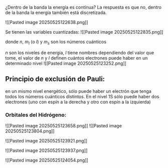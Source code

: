 ¿Dentro de la banda la energía es contínua?
La respuesta es que no, dentro de la banda la energía también está discretizada.

![[Pasted image 20250525122638.png]]

Se tienen las variables cuantizadas:
![[Pasted image 20250525122835.png]]

donde $n$, $m_l$ (o $l$) y $m_s$ son los números cuánticos

$n$ son los niveles de energía, $l$ tiene nombres dependiendo del valor que tome, el valor de $n$ y $l$ definen cuántos electrones puede haber en un determinado nivel
![[Pasted image 20250525123252.png]]

## Principio de exclusión de Pauli: 
en un mismo nivel energético, sólo puede haber un electrón que tenga todos los números cuánticos distintos. En el nivel 1S sólo puede haber dos electrones (uno con espín a la derecha y otro con espín a la izquierda)

### Orbitales del Hidrógeno:
![[Pasted image 20250525123658.png]]
![[Pasted image 20250525123804.png]]

![[Pasted image 20250525123921.png]]


![[Pasted image 20250525123937.png]]

![[Pasted image 20250525124054.png]]


